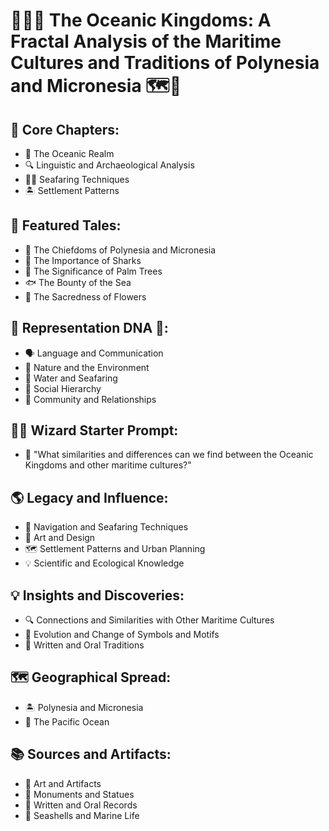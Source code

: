 # 🌊🦈👑 The Oceanic Kingdoms: A Fractal Analysis of the Maritime Cultures and Traditions of Polynesia and Micronesia 🗺️🌊

## 🔑 Core Chapters:
* 🌊 The Oceanic Realm
* 🔍 Linguistic and Archaeological Analysis
* 🚣‍♀️ Seafaring Techniques
* 🏝️ Settlement Patterns

## 🌟 Featured Tales:
* 👑 The Chiefdoms of Polynesia and Micronesia
* 🦈 The Importance of Sharks
* 🌴 The Significance of Palm Trees
* 🐟 The Bounty of the Sea
* 🌺 The Sacredness of Flowers

## 🧬 Representation DNA 🧬:
* 🗣️ Language and Communication
* 🌿 Nature and the Environment
* 🌊 Water and Seafaring
* 👑 Social Hierarchy
* 👥 Community and Relationships

## 🧙‍♂️ Wizard Starter Prompt:
* 🤔 "What similarities and differences can we find between the Oceanic Kingdoms and other maritime cultures?"

## 🌎 Legacy and Influence:
* 🚢 Navigation and Seafaring Techniques
* 🎨 Art and Design
* 🗺️ Settlement Patterns and Urban Planning
* 💡 Scientific and Ecological Knowledge

## 💡 Insights and Discoveries:
* 🔍 Connections and Similarities with Other Maritime Cultures
* 🧬 Evolution and Change of Symbols and Motifs
* 📜 Written and Oral Traditions

## 🗺️ Geographical Spread:
* 🏝️ Polynesia and Micronesia
* 🌊 The Pacific Ocean

## 📚 Sources and Artifacts:
* 🏺 Art and Artifacts
* 🗿 Monuments and Statues
* 📜 Written and Oral Records
* 🐚 Seashells and Marine Life
